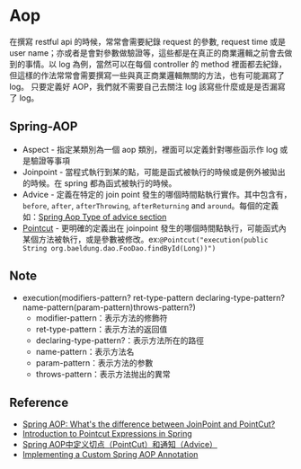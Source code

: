 # Aop
在撰寫 restful api 的時候，常常會需要紀錄 request 的參數, request time 或是 user name；亦或者是會對參數做驗證等，這些都是在真正的商業邏輯之前會去做到的事情。以 log 為例，當然可以在每個 controller 的 method 裡面都去紀錄，但這樣的作法常常會需要撰寫一些與真正商業邏輯無關的方法，也有可能漏寫了 log。
只要定義好 AOP，我們就不需要自己去關注 log 該寫些什麼或是是否漏寫了 log。

## Spring-AOP

* Aspect - 指定某類別為一個 aop 類別，裡面可以定義針對哪些函示作 log 或是驗證等事項
* Joinpoint - 當程式執行到某的點，可能是函式被執行的時候或是例外被拋出的時候。在 spring 都為函式被執行的時候。
* Advice - 定義在特定的 join point 發生的哪個時間點執行實作。其中包含有，`before`, `after`, `afterThrowing`, `afterReturning` and `around`。每個的定義如：[Spring Aop Type of advice section](https://docs.spring.io/spring/docs/4.3.15.RELEASE/spring-framework-reference/html/aop.html)
* [Pointcut](https://www.baeldung.com/spring-aop-pointcut-tutorial) - 更明確的定義出在 joinpoint 發生的哪個時間點執行，可能函式內某個方法被執行，或是參數被修改。ex:`@Pointcut("execution(public String org.baeldung.dao.FooDao.findById(Long))")`

## Note
* execution(modifiers-pattern? ret-type-pattern declaring-type-pattern? name-pattern(param-pattern)throws-pattern?)
    * modifier-pattern：表示方法的修飾符
    * ret-type-pattern：表示方法的返回值
    * declaring-type-pattern?：表示方法所在的路徑
    * name-pattern：表示方法名
    * param-pattern：表示方法的参數
    * throws-pattern：表示方法抛出的異常
    
## Reference
* [Spring AOP: What's the difference between JoinPoint and PointCut?](https://stackoverflow.com/questions/15447397/spring-aop-whats-the-difference-between-joinpoint-and-pointcut)
* [Introduction to Pointcut Expressions in Spring](https://www.baeldung.com/spring-aop-pointcut-tutorial)
* [Spring AOP中定义切点（PointCut）和通知（Advice）](https://www.tianmaying.com/tutorial/spring-aop-point-advice)
* [Implementing a Custom Spring AOP Annotation](https://www.baeldung.com/spring-aop-annotation)